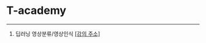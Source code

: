 # T-academy
---

1. 딥러닝 영상분류/영상인식 [[강의 주소]](https://tacademy.skplanet.com/live/player/onlineLectureDetail.action?seq=159)
